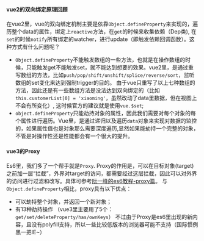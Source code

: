 #### vue2的双向绑定原理回顾
在vue2里，vue的双向绑定机制主要是依靠`Object.defineProperty`来实现的，遍历整个data的属性，绑定上`reactive`方法，在`get`的时候来收集依赖（Dep类), 在`set`的时候`notify`所有绑定的watcher，进行update（即触发依赖回调函数）。这种方式有什么问题呢？
- `Object.defineProperty`不能触发数组的一些方法，也就是在操作数组的时候，只能触发get不能触发set，就不能达到想要的效果。vue2里，是通过重写数组的方法，比如`push/pop/shift/unshift/splice/reverse/sort`，监听数组的set变化来达到强制trigger的目的。
由于vue只重写了以上七种数组的方法，因此还是有一些数组方法是没法达到双向绑定的（比如`this.customerList[0] = 'xiaoming'`，虽然改动了data里数据，但在视图上不会有所变化）, 这时候官方的建议就是使用`vue.$set`;
- `object.defineProperty`只能劫持对象的属性，因此我们需要对每个对象的每个属性进行遍历。Vue里，是通过递归以及遍历`data`对象来实现对数据的监控的，如果属性值也是对象那么需要深度遍历,显然如果能劫持一个完整的对象，不管是对操作性还是性能都会有一个很大的提升。

#### vue3的Proxy
Es6里，我们多了一个帮手就是`Proxy`. Proxy的作用是，可以在目标对象(target)之前加一层“拦截”，外界对target的访问，都需要经过这层拦截，因此可以对外界的访问进行过滤和改写。具体可参考[阮一峰的es6教程-proxy篇](https://es6.ruanyifeng.com/#docs/proxy)。
与`Object.defineProperty`相比，proxy具有以下优点：
- 可以劫持整个对象，并返回一个新对象；
- 有13种劫持操作 （vue3里主要用了5个： `get/set/deleteProperty/has/ownKeys`）
不过由于Proxy是es6里出现的新内容，且没有polyfill支持，所以一些比较低版本的浏览器可能不支持（国际惯例黑一把IE~）